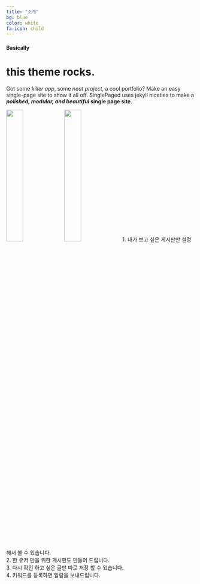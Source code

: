 ```yaml
---
title: "소개"
bg: blue
color: white
fa-icon: child
---
```


#### Basically

# this theme rocks.

Got some *killer app*, some *neat project*, a cool portfolio? Make an easy single-page site to show it all off. SinglePaged uses jekyll niceties to make a ***polished, modular, and beautiful* single page site**.

<span class="threeStep"><img src="https://user-images.githubusercontent.com/11792345/29740102-da7eecbc-8a89-11e7-9193-5d82291de56d.png
" width="30%" heigth="30%"></span> 
<span class ="threeStep"><img src="https://user-images.githubusercontent.com/11792345/29740102-da7eecbc-8a89-11e7-9193-5d82291de56d.png
" width="30%" heigth="30%">
<span class="threeStep">1. 내가 보고 싶은 게시판만 설정해서 볼 수 있습니다. <br> 2. 한 유저 만을 위한 게시판도 만들어 드립니다. <br> 3. 다시 확인 하고 싶은 글만 따로 저장 할 수 있습니다.<br> 4. 키워드를 등록하면 알람을 보내드립니다.</span>
